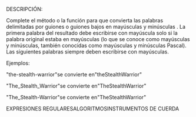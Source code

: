 DESCRIPCIÓN:

Complete el método o la función para que convierta las palabras delimitadas por guiones o guiones bajos
en mayúsculas y minúsculas .
La primera palabra del resultado debe escribirse con mayúscula solo si la palabra original estaba en mayúsculas
(lo que se conoce como mayúsculas y minúsculas, también conocidas como mayúsculas y minúsculas Pascal).
Las siguientes palabras siempre deben escribirse con mayúsculas.


Ejemplos:

"the-stealth-warrior"se convierte en"theStealthWarrior"

"The_Stealth_Warrior"se convierte en"TheStealthWarrior"

"The_Stealth-Warrior"se convierte en"TheStealthWarrior"

EXPRESIONES REGULARESALGORITMOSINSTRUMENTOS DE CUERDA